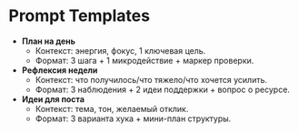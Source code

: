 # Prompt Templates

- **План на день**
  - Контекст: энергия, фокус, 1 ключевая цель.
  - Формат: 3 шага + 1 микродействие + маркер проверки.
- **Рефлексия недели**
  - Контекст: что получилось/что тяжело/что хочется усилить.
  - Формат: 3 наблюдения + 2 идеи поддержки + вопрос о ресурсе.
- **Идеи для поста**
  - Контекст: тема, тон, желаемый отклик.
  - Формат: 3 варианта хука + мини-план структуры.
